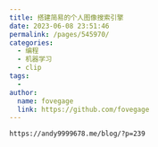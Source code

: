 ```yaml
---
title: 搭建简易的个人图像搜索引擎
date: 2023-06-08 23:51:46
permalink: /pages/545970/
categories:
  - 编程
  - 机器学习
  - clip
tags:
  - 
author: 
  name: fovegage
  link: https://github.com/fovegage
---
```

```
https://andy9999678.me/blog/?p=239
```